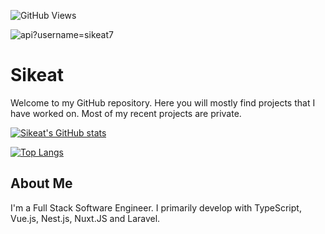 ![GitHub Views](https://komarev.com/ghpvc/?username=sikeat7)

<img src="https://cr-skills-chart-widget.azurewebsites.net/api/api?username=sikeat7" alt="api?username=sikeat7"/>

# Sikeat

Welcome to my GitHub repository. Here you will mostly find projects that I have worked on. Most of my recent projects are private.

[![Sikeat's GitHub stats](https://github-readme-stats.vercel.app/api?username=sikeat7&show_icons=true&layout=compact&theme=dark)](https://github.com/sikeat7)

[![Top Langs](https://github-readme-stats.vercel.app/api/top-langs/?username=sikeat7&layout=compact&theme=dark)](https://github.com/sikeat7)


## About Me

I'm a Full Stack Software Engineer. I primarily develop with TypeScript, Vue.js, Nest.js, Nuxt.JS and Laravel. 
